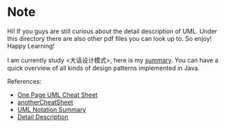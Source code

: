 # Note

Hi! If you guys are still curious about the detail description of UML. Under this directory there are also other pdf files you can look up to.
So enjoy! Happy Learning!

I am currently study <大话设计模式>, here is my [summary](https://github.com/gdhucoder/DesignPattern). 
You can have a quick overview of all kinds of design patterns implemented in Java.

References:

* [One Page UML Cheat Sheet](./umlcheatsheet.jpg)
* [anotherCheatSheet](./cheatsheet.pdf)
* [UML Notation Summary](./UMLNotationSummary.pdf)
* [Detail Description](./Allen%20Holub's%20UML%20Quick%20Reference%20_%20Allen%20Holub.pdf)